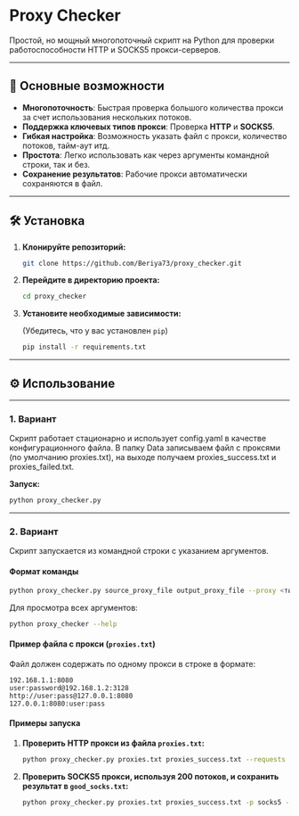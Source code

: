 
# Proxy Checker

Простой, но мощный многопоточный скрипт на Python для проверки работоспособности HTTP и SOCKS5 прокси-серверов.

[](https://www.python.org/)
[](https://opensource.org/licenses/MIT)

-----

## 🚀 Основные возможности

  - **Многопоточность**: Быстрая проверка большого количества прокси за счет использования нескольких потоков.
  - **Поддержка ключевых типов прокси**: Проверка **HTTP** и **SOCKS5**.
  - **Гибкая настройка**: Возможность указать файл с прокси, количество потоков, тайм-аут итд.
  - **Простота**: Легко использовать как через аргументы командной строки, так и без.
  - **Сохранение результатов**: Рабочие прокси автоматически сохраняются в файл.

-----

## 🛠️ Установка

1.  **Клонируйте репозиторий:**

    ```bash
    git clone https://github.com/Beriya73/proxy_checker.git
    ```

2.  **Перейдите в директорию проекта:**

    ```bash
    cd proxy_checker
    ```

3.  **Установите необходимые зависимости:**

    (Убедитесь, что у вас установлен `pip`)

    ```bash
    pip install -r requirements.txt
    ```

-----

## ⚙️ Использование

-----

### 1\. Вариант

Скрипт работает стационарно и использует config.yaml в качестве конфигурационного файла. В папку Data записываем файл с проксями (по умолчанию proxies.txt), на выходе получаем proxies\_success.txt и proxies\_failed.txt.

**Запуск:**

```bash
python proxy_checker.py
```

-----

### 2\. Вариант

Скрипт запускается из командной строки с указанием аргументов.

#### Формат команды

```bash
python proxy_checker.py source_proxy_file output_proxy_file --proxy <тип_прокси> [другие_аргументы]
```

Для просмотра всех аргументов:

```bash
python proxy_checker --help
```

#### Пример файла с прокси (`proxies.txt`)

Файл должен содержать по одному прокси в строке в формате:

```
192.168.1.1:8080
user:password@192.168.1.2:3128
http://user:pass@127.0.0.1:8080
127.0.0.1:8080:user:pass
```

#### Примеры запуска

1.  **Проверить HTTP прокси из файла `proxies.txt`:**

    ```bash
    python proxy_checker.py proxies.txt proxies_success.txt --requests 5 --proxy_type http --timeout 5
    ```

2.  **Проверить SOCKS5 прокси, используя 200 потоков, и сохранить результат в `good_socks.txt`:**

    ```bash
    python proxy_checker.py proxies.txt proxies_success.txt -p socks5 -r 200
    ```